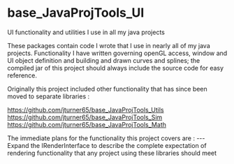 # base_JavaProjTools_UI
UI functionality and utilities I use in all my java projects

These packages contain code I wrote that I use in nearly all of my java projects.  Functionality I have written governing openGL access, window and UI object definition and building and drawn curves and splines;  the compiled jar of this project should always include the source code for easy reference.  

Originally this project included other functionality that has since been moved to separate libraries : 

https://github.com/jturner65/base_JavaProjTools_Utils
https://github.com/jturner65/base_JavaProjTools_Sim
https://github.com/jturner65/base_JavaProjTools_Math

The immediate plans for the functionality this project covers are : 
--- Expand the IRenderInterface to describe the complete expectation of rendering functionality that any project using these libraries should meet

